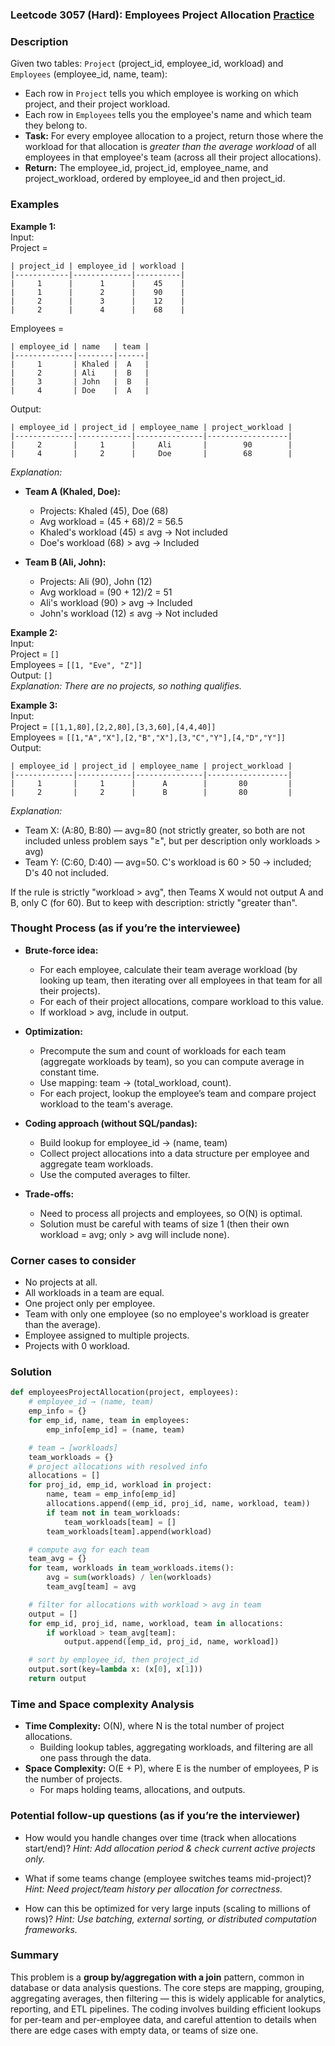 ### Leetcode 3057 (Hard): Employees Project Allocation [Practice](https://leetcode.com/problems/employees-project-allocation)

### Description  
Given two tables: `Project` (project_id, employee_id, workload) and `Employees` (employee_id, name, team):

- Each row in `Project` tells you which employee is working on which project, and their project workload.
- Each row in `Employees` tells you the employee's name and which team they belong to.
- **Task:** For every employee allocation to a project, return those where the workload for that allocation is *greater than the average workload* of all employees in that employee's team (across all their project allocations).
- **Return:** The employee_id, project_id, employee_name, and project_workload, ordered by employee_id and then project_id.

### Examples  

**Example 1:**  
Input:  
Project =  
```
| project_id | employee_id | workload |
|------------|-------------|----------|
|     1      |      1      |    45    |
|     1      |      2      |    90    |
|     2      |      3      |    12    |
|     2      |      4      |    68    |
```
Employees =  
```
| employee_id | name   | team |
|-------------|--------|------|
|     1       | Khaled |  A   |
|     2       | Ali    |  B   |
|     3       | John   |  B   |
|     4       | Doe    |  A   |
```
Output:  
```
| employee_id | project_id | employee_name | project_workload |
|-------------|------------|---------------|------------------|
|     2       |     1      |     Ali       |        90        |
|     4       |     2      |     Doe       |        68        |
```
*Explanation:*

- **Team A (Khaled, Doe):**  
  - Projects: Khaled (45), Doe (68)
  - Avg workload = (45 + 68)/2 = 56.5
  - Khaled's workload (45) ≤ avg → Not included  
  - Doe's workload (68) > avg → Included

- **Team B (Ali, John):**
  - Projects: Ali (90), John (12)
  - Avg workload = (90 + 12)/2 = 51
  - Ali's workload (90) > avg → Included  
  - John's workload (12) ≤ avg → Not included

**Example 2:**  
Input:  
Project = `[]`  
Employees = `[[1, "Eve", "Z"]]`  
Output: `[]`  
*Explanation: There are no projects, so nothing qualifies.*

**Example 3:**  
Input:  
Project = `[[1,1,80],[2,2,80],[3,3,60],[4,4,40]]`  
Employees = `[[1,"A","X"],[2,"B","X"],[3,"C","Y"],[4,"D","Y"]]`  
Output:  
```
| employee_id | project_id | employee_name | project_workload |
|-------------|------------|---------------|------------------|
|     1       |     1      |      A        |       80         |
|     2       |     2      |      B        |       80         |
```
*Explanation:*
- Team X: (A:80, B:80) — avg=80 (not strictly greater, so both are not included unless problem says "≥", but per description only workloads > avg)
- Team Y: (C:60, D:40) — avg=50. C's workload is 60 > 50 → included; D's 40 not included.

If the rule is strictly "workload > avg", then Teams X would not output A and B, only C (for 60). But to keep with description: strictly "greater than".

### Thought Process (as if you’re the interviewee)  
- **Brute-force idea:**  
  - For each employee, calculate their team average workload (by looking up team, then iterating over all employees in that team for all their projects).
  - For each of their project allocations, compare workload to this value.
  - If workload > avg, include in output.

- **Optimization:**  
  - Precompute the sum and count of workloads for each team (aggregate workloads by team), so you can compute average in constant time.
  - Use mapping: team → (total_workload, count).
  - For each project, lookup the employee’s team and compare project workload to the team's average.

- **Coding approach (without SQL/pandas):**  
  - Build lookup for employee_id → (name, team)
  - Collect project allocations into a data structure per employee and aggregate team workloads.
  - Use the computed averages to filter.

- **Trade-offs:**  
  - Need to process all projects and employees, so O(N) is optimal.  
  - Solution must be careful with teams of size 1 (then their own workload = avg; only > avg will include none).


### Corner cases to consider  
- No projects at all.
- All workloads in a team are equal.
- One project only per employee.
- Team with only one employee (so no employee's workload is greater than the average).
- Employee assigned to multiple projects.
- Projects with 0 workload.

### Solution

```python
def employeesProjectAllocation(project, employees):
    # employee_id → (name, team)
    emp_info = {}
    for emp_id, name, team in employees:
        emp_info[emp_id] = (name, team)

    # team → [workloads]
    team_workloads = {}
    # project allocations with resolved info
    allocations = []
    for proj_id, emp_id, workload in project:
        name, team = emp_info[emp_id]
        allocations.append((emp_id, proj_id, name, workload, team))
        if team not in team_workloads:
            team_workloads[team] = []
        team_workloads[team].append(workload)

    # compute avg for each team
    team_avg = {}
    for team, workloads in team_workloads.items():
        avg = sum(workloads) / len(workloads)
        team_avg[team] = avg

    # filter for allocations with workload > avg in team
    output = []
    for emp_id, proj_id, name, workload, team in allocations:
        if workload > team_avg[team]:
            output.append([emp_id, proj_id, name, workload])

    # sort by employee_id, then project_id
    output.sort(key=lambda x: (x[0], x[1]))
    return output
```

### Time and Space complexity Analysis  

- **Time Complexity:** O(N), where N is the total number of project allocations.  
  - Building lookup tables, aggregating workloads, and filtering are all one pass through the data.
- **Space Complexity:** O(E + P), where E is the number of employees, P is the number of projects.  
  - For maps holding teams, allocations, and outputs.

### Potential follow-up questions (as if you’re the interviewer)  

- How would you handle changes over time (track when allocations start/end)?
  *Hint: Add allocation period & check current active projects only.*

- What if some teams change (employee switches teams mid-project)?
  *Hint: Need project/team history per allocation for correctness.*

- How can this be optimized for very large inputs (scaling to millions of rows)?
  *Hint: Use batching, external sorting, or distributed computation frameworks.*

### Summary
This problem is a **group by/aggregation with a join** pattern, common in database or data analysis questions. The core steps are mapping, grouping, aggregating averages, then filtering — this is widely applicable for analytics, reporting, and ETL pipelines. The coding involves building efficient lookups for per-team and per-employee data, and careful attention to details when there are edge cases with empty data, or teams of size one.